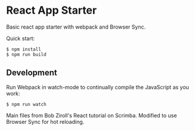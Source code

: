 # React App Starter

Basic react app starter with webpack and Browser Sync.

Quick start:

```
$ npm install
$ npm run build
````

## Development

Run Webpack in watch-mode to continually compile the JavaScript as you work:

```
$ npm run watch
```

Main files from Bob Ziroll's React tutorial on Scrimba. Modified to use Browser Sync for hot reloading.
